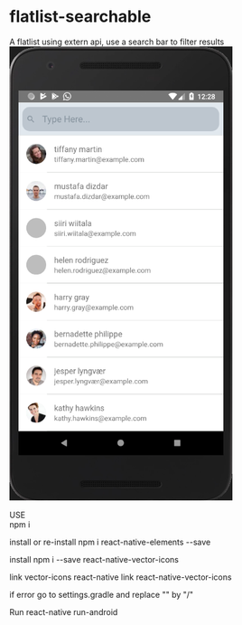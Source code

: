 # flatlist-searchable
A flatlist using extern api, use a search bar to filter results<br>
![Login](https://github.com/ingleonelrv/flatlist-searchable/blob/master/searchList.png)<br>

USE<br>
npm i

install or re-install
npm i react-native-elements --save

install
npm i --save react-native-vector-icons

link vector-icons
react-native link react-native-vector-icons

if error go to 
settings.gradle and replace "\" by "/"

Run
react-native run-android

